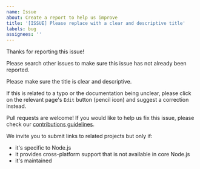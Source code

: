 ```yaml
---
name: Issue
about: Create a report to help us improve
title: '[ISSUE] Please replace with a clear and descriptive title'
labels: bug
assignees: ''
---
```


Thanks for reporting this issue!

Please search other issues to make sure this issue has not already been reported.

Please make sure the title is clear and descriptive.

If this is related to a typo or the documentation being unclear, please click on
the relevant page's `Edit` button (pencil icon) and suggest a correction
instead.

Pull requests are welcome! If you would like to help us fix this issue, please
check our [contributions guidelines](https://github.com/ehmicky/cross-platform-node-guide/blob/master/CONTRIBUTING.md).

We invite you to submit links to related projects but only if:

- it's specific to Node.js
- it provides cross-platform support that is not available in core Node.js
- it's maintained
